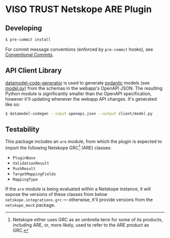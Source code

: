 # VISO TRUST Netskope ARE Plugin

## Developing

``` sh
$ pre-commit install
```

For commit message conventions (enforced by `pre-commit` hooks), see [Conventional Commits](https://www.conventionalcommits.org/en/v1.0.0-beta.2/#summary).

## API Client Library

[datamodel-code-generator](https://github.com/koxudaxi/datamodel-code-generator)
is used to generate [pydantic](https://docs.pydantic.dev/) models
(see [model.py](are_plugin/client/model.py)) from the schemas in the webapp's OpenAPI
JSON.  The resulting Python module is significantly smaller than the OpenAPI
specification, however it'll updating whenever the webapp API changes.
It's generated like so:

```sh
$ datamodel-codegen --input openapi.json --output client/model.py
```

## Testability

This package includes an `are` module, from which the plugin is expected to
import the following Netskope GRC[^1] (ARE) classes:

 - `PluginBase`
 - `ValidationResult`
 - `PushResult`
 - `TargetMappingFields`
 - `MappingType`

If the `are` module is being evaluated within a Netskope instance, it will
expose the versions of these classes from below `netskope.integrations.grc` &mdash;
otherwise, it'll provide versions from the `netskope_mock` package.

[^1]: Netskope either uses GRC as an umbrella term for some of its products,
    including ARE, or, more likely, used to refer to the ARE product as GRC.
